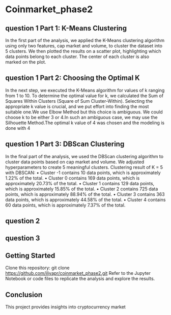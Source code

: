 # Coinmarket_phase2
## question 1 Part 1: K-Means Clustering
In the first part of the analysis, we applied the K-Means clustering algorithm using only two features, cap market and volume, to cluster the dataset into 5 clusters. We then plotted the results on a scatter plot, highlighting which data points belong to each cluster. The center of each cluster is also marked on the plot.
## question 1 Part 2: Choosing the Optimal K
In the next step, we executed the K-Means algorithm for values of k ranging from 1 to 10. To determine the optimal value for k, we calculated the Sum of Squares Within Clusters (Square of Sum Cluster-Within). Selecting the appropriate k value is crucial, and we put effort into finding the most suitable one.We use Elbow Method but this choice is ambiguous. We could choose k to be either 3 or 4.In such an ambiguous case, we may use the Silhouette Method.The optimal k value of 4 was chosen and the modeling is done with 4
## question 1 Part 3: DBScan Clustering
In the final part of the analysis, we used the DBScan clustering algorithm to cluster data points based on cap market and volume. We adjusted hyperparameters to create 5 meaningful clusters. 
Clustering result of K = 5  with DBSCAN:
•	Cluster -1 contains 10 data points, which is approximately 1.22% of the total.
•	Cluster 0 contains 169 data points, which is approximately 20.73% of the total.
•	Cluster 1 contains 129 data points, which is approximately 15.85% of the total.
•	Cluster 2 contains 725 data points, which is approximately 88.94% of the total.
•	Cluster 3 contains 363 data points, which is approximately 44.58% of the total.
•	Cluster 4 contains 60 data points, which is approximately 7.37% of the total.

## question 2



## question 3




## Getting Started
Clone this repository:
git clone https://github.com/iliyapr/coinmarket_phase2.git
Refer to the Jupyter Notebook or code files to replicate the analysis and explore the results.


## Conclusion

This project provides insights into cryptocurrency market 
